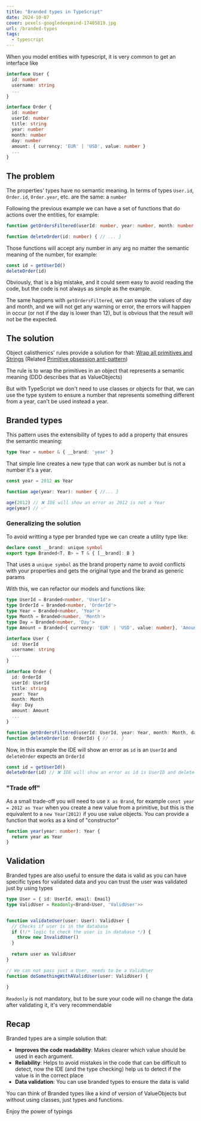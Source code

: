 ```yaml
---
title: "Branded types in TypeScript"
date: 2024-10-07
cover: pexels-googledeepmind-17485819.jpg
url: /branded-types
tags:  
  - typescript  
---
```


When you model entities with typescript, it is very common to get an interface like

```ts
interface User {
  id: number
  username: string
  ...
}

interface Order {
  id: number
  userId: number
  title: string
  year: number
  month: number
  day: number
  amount: { currency: 'EUR' | 'USD', value: number }
  ...
}
```
## The problem

The properties' types have no semantic meaning. In terms of types `User.id`, `Order.id`, `Order.year`, etc. are the same: a `number`

Following the previous example we can have a set of functions that do actions over the entities, for example:

```ts
function getOrdersFiltered(userId: number, year: number, month: number, day: number, amount: number) { // ...}

function deleteOrder(id: number) { // ... }
```

Those functions will accept any number in any arg no matter the semantic meaning of the number, for example:

```ts
const id = getUserId() 
deleteOrder(id)
```

Obviously, that is a big mistake, and it could seem easy to avoid reading the code, but the code is not always as simple as the example.

The same happens with `getOrdersFiltered`, we can swap the values of day and month, and we will not get any warning or error, the errors will happen in occur (or not if the day is lower than 12), but is obvious that the result will not be the expected.

## The solution

Object calisthenics' rules provide a solution for that: [Wrap all primitives and Strings](https://williamdurand.fr/2013/06/03/object-calisthenics/#3-wrap-all-primitives-and-strings) (Related [Primitive obsession anti-pattern](https://wiki.c2.com/?PrimitiveObsession))

The rule is to wrap the primitives in an object that represents a semantic meaning (DDD describes that as ValueObjects)

But with TypeScript we don't need to use classes or objects for that, we can use the type system to ensure a number that represents something different from a year, can't be used instead a year.

## Branded types

This pattern uses the extensibility of types to add a property that ensures the semantic meaning:

```ts
type Year = number & { __brand: 'year' }
```
That simple line creates a new type that can work as number but is not a number it's a year.

```ts
const year = 2012 as Year

function age(year: Year): number { //... }

age(2012) // ❌ IDE will show an error as 2012 is not a Year
age(year) // ✅ 
```

### Generalizing the solution

To avoid writting a type per branded type we can create a utility type like:

```ts
declare const __brand: unique symbol
export type Branded<T, B> = T & { [__brand]: B }
```
That uses a `unique symbol` as the brand property name to avoid conflicts with your properties and gets the original type and the brand as generic params

With this, we can refactor our models and functions like:

```ts
type UserId = Branded<number, 'UserId'>
type OrderId = Branded<number, 'OrderId'>
type Year = Branded<number, 'Year'>
type Month = Branded<number, 'Month'>
type Day = Branded<number, 'Day'>
type Amount = Branded<{ currency: 'EUR' | 'USD', value: number}, 'Amount'>

interface User {
  id: UserId
  username: string
  ...
}

interface Order {
  id: OrderId
  userId: UserId
  title: string
  year: Year
  month: Month
  day: Day
  amount: Amount
  ...
}

function getOrdersFiltered(userId: UserId, year: Year, month: Month, day: Day, amount: Amount) { // ...}
function deleteOrder(id: OrderId) { // ... }
```

Now, in this example the IDE will show an error as `id` is an `UserId` and `deleteOrder` expects an `OrderId` 
```ts
const id = getUserId() 
deleteOrder(id) // ❌ IDE will show an error as id is UserID and deleteOrder expects OrderId
```
### "Trade off"
As a small trade-off you will need to use `X as Brand`, for example `const year = 2012 as Year` when you create a new value from a primitive, but this is the equivalent to a `new Year(2012)` if you use value objects. You can provide a function that works as a kind of "constructor"

```ts
function year(year: number): Year {
  return year as Year
}
```


## Validation
Branded types are also useful to ensure the data is valid as you can have specific types for validated data
and you can trust the user was validated just by using types

```ts
type User = { id: UserId, email: Email}
type ValidUser = Readonly<Brand<User, 'ValidUser'>>


function validateUser(user: User): ValidUser {
  // Checks if user is in the database
  if (!/* logic to check the user is in database */) {
    throw new InvalidUser()
  }
  
  return user as ValidUser
}

// We can not pass just a User, needs to be a ValidUser
function doSomethingWithAValidUser(user: ValidUser) {
  
}

```

`Readonly` is not mandatory, but to be sure your code will no change the data after validating it, it's very recommendable


## Recap
Branded types are a simple solution that:

* **Improves the code readability**: Makes clearer which value should be used in each argument.
* **Reliability**: Helps to avoid mistakes in the code that can be difficult to detect, now the IDE (and the type checking) help us to detect if the value is in the correct place
* **Data validation**: You can use branded types to ensure the data is valid

You can think of Branded types like a kind of version of ValueObjects but without using classes, just types and functions.

Enjoy the power of typings






